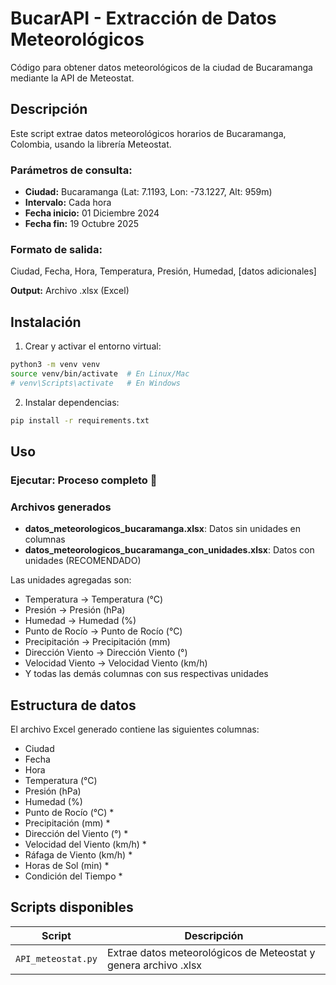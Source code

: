 # BucarAPI - Extracción de Datos Meteorológicos

Código para obtener datos meteorológicos de la ciudad de Bucaramanga mediante la API de Meteostat.

## Descripción

Este script extrae datos meteorológicos horarios de Bucaramanga, Colombia, usando la librería Meteostat.

### Parámetros de consulta:
- **Ciudad:** Bucaramanga (Lat: 7.1193, Lon: -73.1227, Alt: 959m)
- **Intervalo:** Cada hora
- **Fecha inicio:** 01 Diciembre 2024
- **Fecha fin:** 19 Octubre 2025

### Formato de salida:
Ciudad, Fecha, Hora, Temperatura, Presión, Humedad, [datos adicionales]

**Output:** Archivo .xlsx (Excel)

## Instalación

1. Crear y activar el entorno virtual:
```bash
python3 -m venv venv
source venv/bin/activate  # En Linux/Mac
# venv\Scripts\activate   # En Windows
```

2. Instalar dependencias:
```bash
pip install -r requirements.txt
```

## Uso

### Ejecutar: Proceso completo 🚀

### Archivos generados

- **datos_meteorologicos_bucaramanga.xlsx**: Datos sin unidades en columnas
- **datos_meteorologicos_bucaramanga_con_unidades.xlsx**: Datos con unidades (RECOMENDADO)

Las unidades agregadas son:
- Temperatura → Temperatura (°C)
- Presión → Presión (hPa)
- Humedad → Humedad (%)
- Punto de Rocío → Punto de Rocío (°C)
- Precipitación → Precipitación (mm)
- Dirección Viento → Dirección Viento (°)
- Velocidad Viento → Velocidad Viento (km/h)
- Y todas las demás columnas con sus respectivas unidades


## Estructura de datos

El archivo Excel generado contiene las siguientes columnas:
- Ciudad
- Fecha
- Hora
- Temperatura (°C)
- Presión (hPa)
- Humedad (%)
- Punto de Rocío (°C) *
- Precipitación (mm) *
- Dirección del Viento (°) *
- Velocidad del Viento (km/h) *
- Ráfaga de Viento (km/h) *
- Horas de Sol (min) *
- Condición del Tiempo *

## Scripts disponibles

| Script | Descripción |
|--------|-------------|
| `API_meteostat.py` | Extrae datos meteorológicos de Meteostat y genera archivo .xlsx |